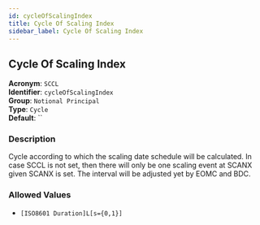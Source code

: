 ```yaml
---
id: cycleOfScalingIndex
title: Cycle Of Scaling Index
sidebar_label: Cycle Of Scaling Index
---
```


## Cycle Of Scaling Index

**Acronym**: `SCCL`  
**Identifier**: `cycleOfScalingIndex`  
**Group**: `Notional Principal`  
**Type**: `Cycle`  
**Default**: ``  

### Description
Cycle according to which the scaling date schedule will be calculated.
In case SCCL is not set, then there will only be one scaling event at SCANX given SCANX is set.
The interval will be adjusted yet by EOMC and BDC.

### Allowed Values
- `[ISO8601 Duration]L[s={0,1}]`
